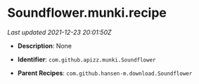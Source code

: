 # Soundflower.munki.recipe

_Last updated 2021-12-23 20:01:50Z_

- **Description**: None

- **Identifier**: `com.github.apizz.munki.Soundflower`

- **Parent Recipes**: `com.github.hansen-m.download.Soundflower`
